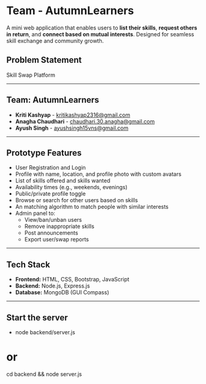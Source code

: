 # Team - AutumnLearners

A mini web application that enables users to **list their skills**, **request others in return**, and **connect based on mutual interests**. Designed for seamless skill exchange and community growth.


## Problem Statement
Skill Swap Platform

---

## Team: AutumnLearners
- **Kriti Kashyap** - [kritikashyap2316@gmail.com](mailto:kritikashyap2316@gmail.com)  
- **Anagha Chaudhari** - [chaudhari.30.anagha@gmail.com](mailto:chaudhari.30.anagha@gmail.com)  
- **Ayush Singh** - [ayushsingh15vns@gmail.com](mailto:ayushsingh15vns@gmail.com)

---

## Prototype Features
- User Registration and Login
- Profile with name, location, and profile photo with custom avatars
- List of skills offered and skills wanted
- Availability times (e.g., weekends, evenings)
- Public/private profile toggle
- Browse or search for other users based on skills
- An matching algorithm to match people with similar interests
- Admin panel to:
  - View/ban/unban users
  - Remove inappropriate skills
  - Post announcements
  - Export user/swap reports

---

## Tech Stack
- **Frontend:** HTML, CSS, Bootstrap, JavaScript
- **Backend:** Node.js, Express.js
- **Database:** MongoDB (GUI Compass)
---

## Start the server
- node backend/server.js
# or
cd backend && node server.js


